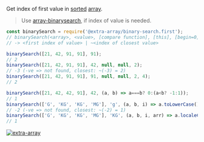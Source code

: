Get index of first value in [sorted] [array].
> Use [array-binarysearch], if index of value is needed.

```javascript
const binarySearch = require('@extra-array/binary-search.first');
// binarySearch(<array>, <value>, [compare function], [this], [begin=0], [end])
// -> <first index of value> | ~<index of closest value>

binarySearch([21, 42, 91, 91], 91);
// 2
binarySearch([21, 42, 91, 91], 42, null, null, 2);
// -3 (-ve => not found, closest: ~(-3) = 2)
binarySearch([21, 42, 91, 91], 91, null, null, 2, 4);
// 2

binarySearch([21, 42, 42, 91], 42, (a, b) => a===b? 0:(a<b? -1:1));
// 1
binarySearch(['G', 'KG', 'KG', 'MG'], 'g', (a, b, i) => a.toLowerCase().localeCompare(b.toLowerCase()), null, 1);
// -2 (-ve => not found, closest: ~(-2) = 1)
binarySearch(['G', 'KG', 'KG', 'MG'], 'KG', (a, b, i, arr) => a.localeCompare(b), null, 1, 4);
// 1
```


[![extra-array](https://i.imgur.com/nwyrmkW.jpg)](https://www.npmjs.com/package/extra-array)

[sorted]: https://developer.mozilla.org/en-US/docs/Web/JavaScript/Reference/Global_Objects/Array/sort
[array]: https://developer.mozilla.org/en-US/docs/Web/JavaScript/Guide/Indexed_collections
[array-binarysearch]: https://www.npmjs.com/package/array-binarysearch
